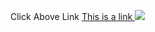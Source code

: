  <b1> Click Above Link
<a href="https://wwwsaifbhai.com">
This is a link
</a>
<img src="madina.jpg"/>
